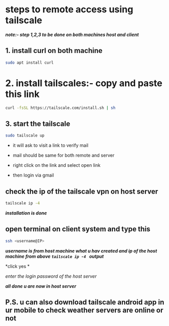 # steps to remote access using tailscale
***note:- step 1,2,3 to be done on both machines host and client***

## 1. install curl on both machine

```bash
sudo apt install curl
```

# 2. install tailscales:- copy and paste this link 

```bash
curl -fsSL https://tailscale.com/install.sh | sh
```

## 3. start the tailscale 

```bash
sudo tailscale up
```

* it will ask to visit a link to verify mail

* mail should be same for both remote and server

* right click on the link and select open link

* then login via gmail

## check the ip of the tailscale vpn on host server
```bash
tailscale ip -4 
```

***installation is done***

## open terminal on client system and type this
```bash
ssh <username@IP>
```
***username is from host machine what u hav created and ip of the host machine from above `tailscale ip -4 ` output***

*click yes *

*enter the login password of the host server*

***all done u are now in host server***

## P.S. u can also download tailscale android app in ur mobile to check weather servers are online or not
